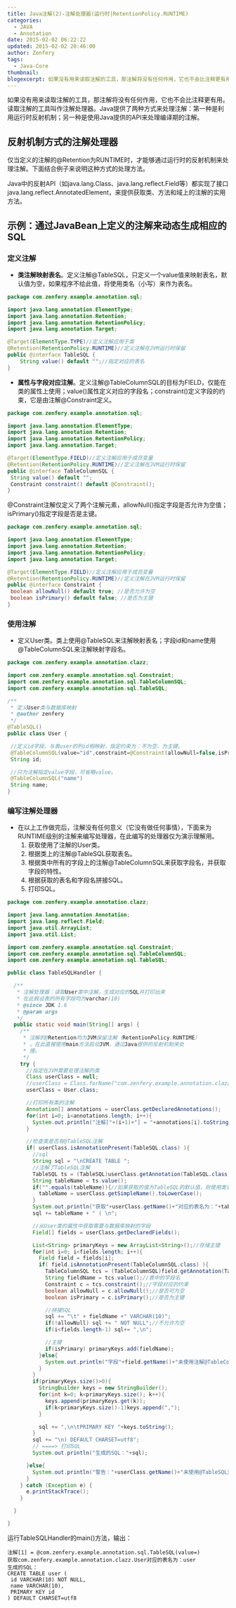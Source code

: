 ```yaml
---
title: Java注解(2)-注解处理器(运行时|RetentionPolicy.RUNTIME)
categories:
  - JAVA
  - Annotation
date: 2015-02-02 06:22:22
updated: 2015-02-02 20:46:00
author: Zenfery
tags:
  - Java-Core
thumbnail:
blogexcerpt: 如果没有用来读取注解的工具，那注解将没有任何作用，它也不会比注释更有用。读取注解的工具叫作注解处理器。Java提供了两种方式来处理注解：第一种是利用运行时反射机制；另一种是使用Java提供的API来处理编译期的注解。
---
```


如果没有用来读取注解的工具，那注解将没有任何作用，它也不会比注释更有用。读取注解的工具叫作注解处理器。Java提供了两种方式来处理注解：第一种是利用运行时反射机制；另一种是使用Java提供的API来处理编译期的注解。

## 反射机制方式的注解处理器
仅当定义的注解的@Retention为RUNTIME时，才能够通过运行时的反射机制来处理注解。下面结合例子来说明这种方式的处理方法。

Java中的反射API（如java.lang.Class、java.lang.reflect.Field等）都实现了接口java.lang.reflect.AnnotatedElement，来提供获取类、方法和域上的注解的实用方法。

## 示例：通过JavaBean上定义的注解来动态生成相应的SQL

### 定义注解

- **类注解映射表名**。定义注解@TableSQL，只定义一个value值来映射表名，默认值为空，如果程序不给此值，将使用类名（小写）来作为表名。

``` java
package com.zenfery.example.annotation.sql;

import java.lang.annotation.ElementType;
import java.lang.annotation.Retention;
import java.lang.annotation.RetentionPolicy;
import java.lang.annotation.Target;

@Target(ElementType.TYPE)//定义注解应用于类
@Retention(RetentionPolicy.RUNTIME)//定义注解在JVM运行时保留
public @interface TableSQL {
    String value() default "";//指定对应的表名
}
```


- **属性与字段对应注解**。定义注解@TableColumnSQL的目标为FIELD，仅能在类的属性上使用；value()属性定义对应的字段名；constraint()定义字段的约束，它是由注解@Constraint定义。

``` java
package com.zenfery.example.annotation.sql;

import java.lang.annotation.ElementType;
import java.lang.annotation.Retention;
import java.lang.annotation.RetentionPolicy;
import java.lang.annotation.Target;

@Target(ElementType.FIELD)//定义注解应用于成员变量
@Retention(RetentionPolicy.RUNTIME)//定义注解在JVM运行时保留
public @interface TableColumnSQL {
 String value() default "";
 Constraint constraint() default @Constraint();
}
```

@Constraint注解仅定义了两个注解元素，allowNull()指定字段是否允许为空值；isPrimary()指定字段是否是主键。
``` java
package com.zenfery.example.annotation.sql;

import java.lang.annotation.ElementType;
import java.lang.annotation.Retention;
import java.lang.annotation.RetentionPolicy;
import java.lang.annotation.Target;

@Target(ElementType.FIELD)//定义注解应用于成员变量
@Retention(RetentionPolicy.RUNTIME)//定义注解在JVM运行时保留
public @interface Constraint {
 boolean allowNull() default true; //是否允许为空
 boolean isPrimary() default false; //是否为主键
}
```

### 使用注解

- 定义User类。类上使用@TableSQL来注解映射表名；字段id和name使用@TableColumnSQL来注解映射字段名。

``` java
package com.zenfery.example.annotation.clazz;

import com.zenfery.example.annotation.sql.Constraint;
import com.zenfery.example.annotation.sql.TableColumnSQL;
import com.zenfery.example.annotation.sql.TableSQL;

/**
 * 定义User类与数据库映射
 * @author zenfery
 */
@TableSQL()
public class User {

 //定义id字段，与表user的列id相映射，指定约束为：不为空，为主键。
 @TableColumnSQL(value="id",constraint=@Constraint(allowNull=false,isPrimary=true))
 String id;

 //只为注解指定value字段，可省略value。
 @TableColumnSQL("name")
 String name;
}
```

### 编写注解处理器

- 在以上工作做完后，注解没有任何意义（它没有做任何事情），下面来为RUNTIME级别的注解来编写处理器，在此编写的处理器仅为演示理解用。
    1. 获取使用了注解的User类。
    2. 根据类上的注解@TableSQL获取表名。
    3. 根据类中所有的字段上的注解@TableColumnSQL来获取字段名，并获取字段的特性。
    4. 根据获取的表名和字段名拼接SQL。
    5. 打印SQL。

``` java
package com.zenfery.example.annotation.clazz;

import java.lang.annotation.Annotation;
import java.lang.reflect.Field;
import java.util.ArrayList;
import java.util.List;

import com.zenfery.example.annotation.sql.Constraint;
import com.zenfery.example.annotation.sql.TableColumnSQL;
import com.zenfery.example.annotation.sql.TableSQL;

public class TableSQLHandler {

  /**
   * 注解处理器：读取User类中注解，生成对应的SQL并打印出来
   * 在此假设表的所有字段均为varchar(10)
   * @since JDK 1.6
   * @param args
   */
  public static void main(String[] args) {
    /**
     * 注解的@Retention均为JVM保留注解（RetentionPolicy.RUNTIME）
     * ，在此直接使用main方法启动JVM，通过Java提供的反射机制来处
     * 理。
     */
    try {
      //指定在JVM需要处理注解的类
      Class userClass = null;
      //userClass = Class.forName("com.zenfery.example.annotation.clazz.User");
      userClass = User.class;

      //打印所有类的注解
      Annotation[] annotations = userClass.getDeclaredAnnotations();
      for(int i=0; i<annotations.length; i++){
        System.out.println("注解["+(i+1)+"] = "+annotations[i].toString());
      }

      //检查类是否有@TableSQL注解
      if( userClass.isAnnotationPresent(TableSQL.class) ){
        //sql
        String sql = "\nCREATE TABLE ";
        //注解了TableSQL注解
        TableSQL ts = (TableSQL)userClass.getAnnotation(TableSQL.class);
        String tableName = ts.value();
        if("".equals(tableName)){//如果获取的值为TableSQL的默认值，则使用类名来做为表名
          tableName = userClass.getSimpleName().toLowerCase();
        }
        System.out.println("获取"+userClass.getName()+"对应的表名为："+tableName);
        sql += tableName + " ( \n";

        //从User类的属性中获取需要与数据库映射的字段
        Field[] fields = userClass.getDeclaredFields();

        List<String> primaryKeys = new ArrayList<String>();//存储主键
        for(int i=0; i<fields.length; i++){
          Field field = fields[i];
          if( field.isAnnotationPresent(TableColumnSQL.class) ){
            TableColumnSQL tcs = (TableColumnSQL)field.getAnnotation(TableColumnSQL.class);
            String fieldName = tcs.value();//表中的字段名
            Constraint c = tcs.constraint();//字段对应的约束
            boolean allowNull = c.allowNull();//是否可为空
            boolean isPrimary = c.isPrimary();//是否为主键

            //拼接SQL
            sql += "\t" + fieldName +" VARCHAR(10)";
            if(!allowNull) sql += " NOT NULL";//不允许为空
            if(i<fields.length-1) sql+= ",\n";

            //主键
            if(isPrimary) primaryKeys.add(fieldName);
          }else{
            System.out.println("字段"+field.getName()+"未使用注解@TableColumnSQL！");
          }
        }
        if(primaryKeys.size()>0){
          StringBuilder keys = new StringBuilder();
          for(int k=0; k<primaryKeys.size(); k++){
            keys.append(primaryKeys.get(k));
            if(k<primaryKeys.size()-1)keys.append(",");
          }

          sql += ",\n\tPRIMARY KEY "+keys.toString();
        }
        sql += "\n) DEFAULT CHARSET=utf8";
        // ====> 打印SQL
        System.out.println("生成的SQL："+sql);

      }else{
        System.out.println("警告："+userClass.getName()+"未使用@TableSQL注解！");
      }
    } catch (Exception e) {
      e.printStackTrace();
    }

  }

}
```

运行TableSQLHandler的main()方法，输出：
```
注解[1] = @com.zenfery.example.annotation.sql.TableSQL(value=)
获取com.zenfery.example.annotation.clazz.User对应的表名为：user
生成的SQL：
CREATE TABLE user (
 id VARCHAR(10) NOT NULL,
 name VARCHAR(10),
 PRIMARY KEY id
) DEFAULT CHARSET=utf8
```
